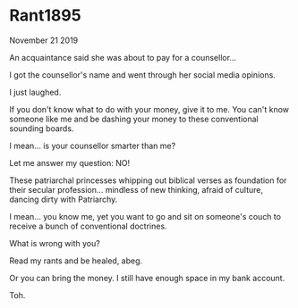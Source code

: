 # Rant1895


November 21 2019

An acquaintance said she was about to pay for a counsellor...

I got the counsellor's name and went through her social media opinions.

I just laughed.

If you don't know what to do with your money, give it to me. You can't know someone like me and be dashing your money to these conventional sounding boards.

I mean... is your counsellor smarter than me?

Let me answer my question: NO!

These patriarchal princesses whipping out biblical verses as foundation for their secular profession... mindless of new thinking, afraid of culture, dancing dirty with Patriarchy.

I mean... you know me, yet you want to go and sit on someone's couch to receive a bunch of conventional doctrines.

What is wrong with you?

Read my rants and be healed, abeg.

Or you can bring the money. I still have enough space in my bank account.

Toh.